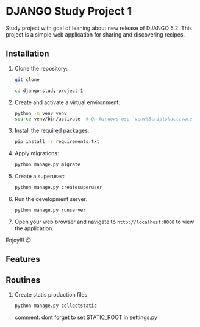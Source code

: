 # DJANGO Study Project 1
Study project with goal of leaning about new release of DJANGO 5.2.
This project is a simple web application for sharing and discovering recipes.

## Installation
1. Clone the repository:
   ```bash
   git clone

   cd django-study-project-1
    ```

2. Create and activate a virtual environment:
    ```bash
    python -m venv venv
    source venv/bin/activate  # On Windows use `venv\Scripts\activate
    ```
3. Install the required packages:
    ```bash
    pip install -r requirements.txt
    ```
4. Apply migrations:
    ```bash
    python manage.py migrate
    ```
5. Create a superuser:
    ```bash
    python manage.py createsuperuser
    ```
6. Run the development server:
    ```bash
    python manage.py runserver
    ```
7. Open your web browser and navigate to `http://localhost:8000` to view the application.

Enjoy!!! 😉

## Features


## Routines
1. Create statis production files
    ```bash
    python manage.py collectstatic
    ```
    comment: dont forget to set STATIC_ROOT in settings.py
